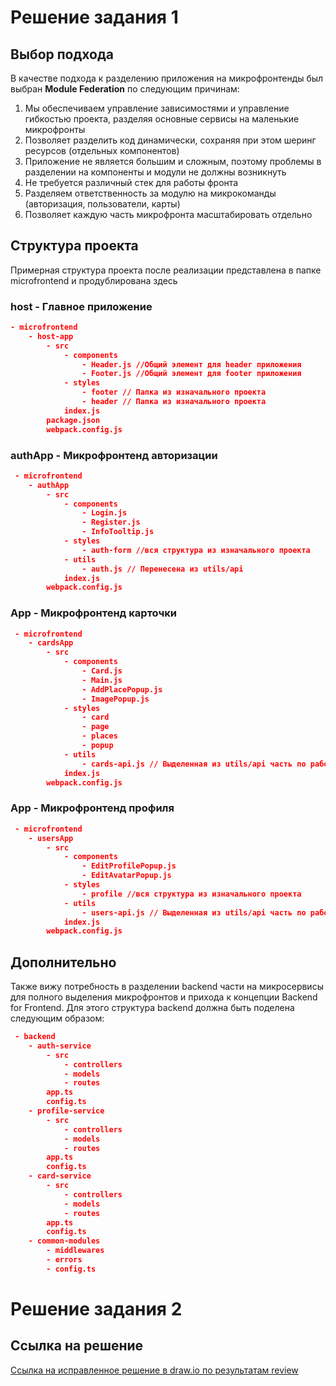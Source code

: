# Решение задания 1

## Выбор подхода
В качестве подхода к разделению приложения на микрофронтенды был выбран **Module Federation** по следующим причинам:
 1. Мы обеспечиваем управление зависимостями и управление гибкостью проекта, разделяя основные сервисы на маленькие микрофронты
 2. Позволяет разделить код динамически, сохраняя при этом шеринг ресурсов (отдельных компонентов)
 3. Приложение не является большим и сложным, поэтому проблемы в разделении на компоненты и модули не должны возникнуть
 4. Не требуется различный стек для работы фронта
 5. Разделяем ответственность за модулю на микрокоманды (авторизация, пользователи, карты)
 6. Позволяет каждую часть микрофронта масштабировать отдельно

## Структура проекта
Примерная структура проекта после реализации представлена в папке microfrontend и продублирована здесь

### host - Главное приложение
```json
- microfrontend
    - host-app
        - src
            - components
                - Header.js //Общий элемент для header приложения
                - Footer.js //Общий элемент для footer приложения
            - styles
                - footer // Папка из изначального проекта
                - header // Папка из изначального проекта
            index.js
        package.json
        webpack.config.js
```
### authApp - Микрофронтенд авторизации
```json
 - microfrontend
    - authApp
        - src
            - components
                - Login.js
                - Register.js
                - InfoTooltip.js
            - styles
                - auth-form //вся структура из изначального проекта
            - utils
                - auth.js // Перенесена из utils/api
            index.js
        webpack.config.js
```
### App - Микрофронтенд карточки
```json
 - microfrontend
    - cardsApp
        - src
            - components
                - Card.js
                - Main.js
                - AddPlacePopup.js
                - ImagePopup.js
            - styles
                - card
                - page
                - places
                - popup
            - utils
                - cards-api.js // Выделенная из utils/api часть по работе только с карточками
            index.js
        webpack.config.js
```

### App - Микрофронтенд профиля
```json
 - microfrontend
    - usersApp
        - src
            - components
                - EditProfilePopup.js
                - EditAvatarPopup.js
            - styles
                - profile //вся структура из изначального проекта
            - utils
                - users-api.js // Выделенная из utils/api часть по работе только с профилем
            index.js
        webpack.config.js
```

## Дополнительно
Также вижу потребность в разделении backend части на микросервисы для полного выделения микрофронтов и прихода к концепции Backend for Frontend. Для этого структура backend должна быть поделена следующим образом:

```json
 - backend
    - auth-service
        - src
            - controllers
            - models
            - routes
        app.ts
        config.ts
    - profile-service
        - src
            - controllers
            - models
            - routes
        app.ts
        config.ts
    - card-service
        - src
            - controllers
            - models
            - routes
        app.ts
        config.ts
    - common-modules
        - middlewares
        - errors
        - config.ts
```
# Решение задания 2
## Ссылка на решение
[Ссылка на исправленное решение в draw.io по результатам review](https://viewer.diagrams.net/?tags=%7B%7D&lightbox=1&highlight=0000ff&edit=_blank&layers=1&nav=1&title=%D0%9A%D0%B0%D0%B1%D0%B4%D1%83%D0%BB%D0%BB%D0%B8%D0%BD%20%D0%A2%D0%B8%D0%BC%D1%83%D1%80%20-%20%D0%90%D1%80%D1%85%D0%B8%D1%82%D0%B5%D0%BA%D1%82%D1%83%D1%80%D0%B0%20%D0%BC%D0%B8%D0%BA%D1%80%D0%BE%D1%81%D0%B5%D1%80%D0%B2%D0%B8%D1%81%D0%B0%20%D1%81%20%D0%BC%D0%BE%D0%BD%D0%BE%D0%BB%D0%B8%D1%82%D0%B0%20Django%20-%20Sprint%201#Uhttps%3A%2F%2Fdrive.google.com%2Fuc%3Fid%3D1BUI-H6ef10Qg7Ysz6WMlreMLbQV6dEDc%26export%3Ddownload)